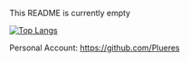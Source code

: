 This README is currently empty

[![Top Langs](https://github-readme-stats.vercel.app/api/top-langs/?username=Pluers&theme=gruvbox&hide_border=true&layout=compact)](https://github.com/Pluers/github-readme-stats)

<!---
- 👋 Hi, I’m @Pluers
- 👀 I’m interested in ...
- 🌱 I’m currently learning ...
- 💞️ I’m looking to collaborate on ...
- 📫 How to reach me ...

Pluers/Pluers is a ✨ special ✨ repository because its `README.md` (this file) appears on your GitHub profile.
You can click the Preview link to take a look at your changes.
--->

Personal Account: https://github.com/Plueres
